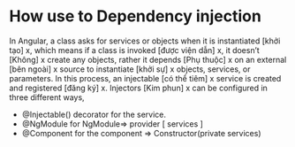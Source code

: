 #  How use to Dependency injection


In Angular, a class asks for services or objects when it is  instantiated  [khởi tạo]  x, which means if a class is  invoked  [được viện dẫn]  x, it  doesn’t  [Không]  x  create any objects, rather it  depends  [Phụ thuộc]  x  on an  external  [bên ngoài]  x  source to  instantiate  [khởi sự]  x  objects, services, or parameters. In this process, an  injectable  [có thể tiêm]  x  service is created and  registered  [đăng ký]  x.  Injectors  [Kim phun]  x  can be configured in three different ways,

-   @Injectable() decorator for the service.
-   @NgModule for NgModule=> provider [ services ] 
-   @Component for the component => Constructor(private services)
